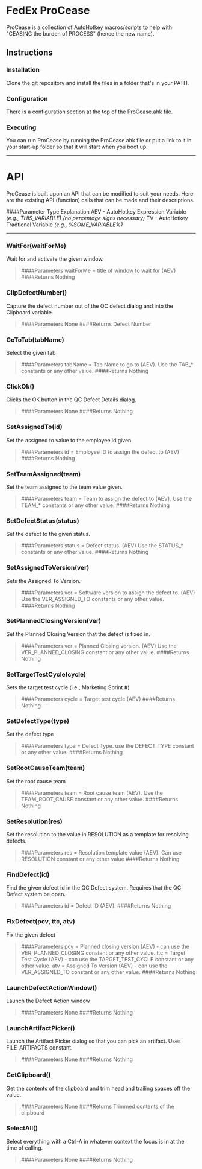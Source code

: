 # FedEx ProCease

ProCease is a collection of [AutoHotkey](www.autohotkey.com) macros/scripts to help with "CEASING the burden of PROCESS" (hence the new name).

## Instructions

### Installation

Clone the git repository and install the files in a folder that's in your PATH.

### Configuration

There is a configuration section at the top of the ProCease.ahk file.

### Executing

You can run ProCease by running the ProCease.ahk file or put a link to it in your start-up folder so that it will start when you boot up.

- - -
# API
ProCease is built upon an API that can be modified to suit your needs.  Here are the existing API (function) calls that can
be made and their descriptions.

####Parameter Type Explanation
AEV - AutoHotkey Expression Variable _(e.g., THIS_VARIABLE) (no percentage signs necessary)_
TV - AutoHotkey Tradtional Variable _(e.g., %SOME_VARIABLE%)_
- - - 
### WaitFor(waitForMe)
Wait for and activate the given window.
>####Parameters
waitForMe = title of window to wait for (AEV)
>####Returns
Nothing

### ClipDefectNumber()
Capture the defect number out of the QC defect dialog and into the Clipboard variable.
>####Parameters
None
>####Returns
Defect Number

### GoToTab(tabName)
Select the given tab
>####Parameters
tabName = Tab Name to go to (AEV). Use the TAB_* constants or any other value.
>####Returns
Nothing

### ClickOk()
Clicks the OK button in the QC Defect Details dialog.
>####Parameters
None
>####Returns
Nothing

### SetAssignedTo(id)
Set the assigned to value to the employee id given.
>####Parameters
id = Employee ID to assign the defect to (AEV)
>####Returns
Nothing

### SetTeamAssigned(team)
Set the team assigned to the team value given.
>####Parameters
team = Team to assign the defect to (AEV). Use the TEAM_* constants or any other value.
>####Returns
Nothing

### SetDefectStatus(status)
Set the defect to the given status. 
>####Parameters
status = Defect status. (AEV) Use the STATUS_* constants or any other value.
>####Returns
Nothing

### SetAssignedToVersion(ver)
Sets the Assigned To Version.
>####Parameters
ver = Software version to assign the defect to. (AEV) Use the VER_ASSIGNED_TO constants or any other value.
>####Returns
Nothing

### SetPlannedClosingVersion(ver)
Set the Planned Closing Version that the defect is fixed in.
>####Parameters
ver = Planned Closing version. (AEV) Use the VER_PLANNED_CLOSING constant or any other value.
>####Returns
Nothing

### SetTargetTestCycle(cycle)
Sets the target test cycle (i.e., Marketing Sprint #)
>####Parameters
cycle = Target test cycle (AEV)
>####Returns
Nothing

### SetDefectType(type)
Set the defect type
>####Parameters
type = Defect Type. use the DEFECT_TYPE constant or any other value.
>####Returns
Nothing

### SetRootCauseTeam(team)
Set the root cause team
>####Parameters
team = Root cause team (AEV). Use the TEAM_ROOT_CAUSE constant or any other value.
>####Returns
Nothing

### SetResolution(res)
Set the resolution to the value in RESOLUTION as a template for resolving defects.
>####Parameters
res = Resolution template value (AEV).  Can use RESOLUTION constant or any other value
>####Returns
Nothing

### FindDefect(id)
Find the given defect id in the QC Defect system. Requires that the QC Defect system be open.
>####Parameters
id = Defect ID (AEV).
>####Returns
Nothing

### FixDefect(pcv, ttc, atv)
Fix the given defect
>####Parameters
pcv = Planned closing version (AEV) - can use the VER_PLANNED_CLOSING constant or any other value.
ttc = Target Test Cycle (AEV) - can use the TARGET_TEST_CYCLE constant or any other value.
atv = Assigned To Version (AEV) - can use the VER_ASSIGNED_TO constant or any other value.
>####Returns
Nothing

### LaunchDefectActionWindow()
Launch the Defect Action window 
>####Parameters
None
>####Returns
Nothing

### LaunchArtifactPicker()
Launch the Artifact Picker dialog so that you can pick an artifact.  Uses FILE_ARTIFACTS constant.
>####Parameters
None
>####Returns
Nothing

### GetClipboard()
Get the contents of the clipboard and trim head and trailing spaces off the value.
>####Parameters
None
>####Returns
Trimmed contents of the clipboard

### SelectAll()
Select everything with a Ctrl-A in whatever context the focus is in at the time of calling.
>####Parameters
None
>####Returns
Nothing
